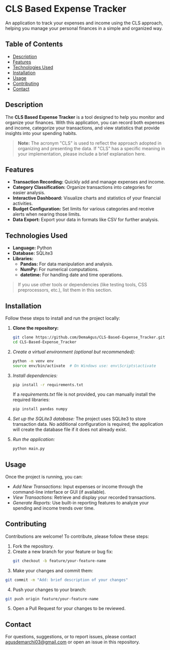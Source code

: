 # CLS Based Expense Tracker

An application to track your expenses and income using the CLS approach, helping you manage your personal finances in a simple and organized way.

## Table of Contents

- [Description](#description)
- [Features](#features)
- [Technologies Used](#technologies-used)
- [Installation](#installation)
- [Usage](#usage)
- [Contributing](#contributing)
- [Contact](#contact)

## Description

The **CLS Based Expense Tracker** is a tool designed to help you monitor and organize your finances. With this application, you can record both expenses and income, categorize your transactions, and view statistics that provide insights into your spending habits.

> **Note:** The acronym "CLS" is used to reflect the approach adopted in organizing and presenting the data. If "CLS" has a specific meaning in your implementation, please include a brief explanation here.

## Features

- **Transaction Recording:** Quickly add and manage expenses and income.
- **Category Classification:** Organize transactions into categories for easier analysis.
- **Interactive Dashboard:** Visualize charts and statistics of your financial activities.
- **Budget Configuration:** Set limits for various categories and receive alerts when nearing those limits.
- **Data Export:** Export your data in formats like CSV for further analysis.

## Technologies Used

- **Language:** Python
- **Database:** SQLite3
- **Libraries:**
  - **Pandas:** For data manipulation and analysis.
  - **NumPy:** For numerical computations.
  - **datetime:** For handling date and time operations.

> If you use other tools or dependencies (like testing tools, CSS preprocessors, etc.), list them in this section.

## Installation

Follow these steps to install and run the project locally:

1. **Clone the repository:**
   ```bash
   git clone https://github.com/DemaAgus/CLS-Based-Expense_Tracker.git
   cd CLS-Based-Expense_Tracker
   ```
   
2. *Create a virtual environment (optional but recommended):*
   ```bash
   python -m venv env
   source env/bin/activate  # On Windows use: env\Scripts\activate
   ```
   
3. *Install dependencies:*
   ```bash
   pip install -r requirements.txt
   ```
   If a *requirements.txt* file is not provided, you can manually install the required libraries:
   ```bash
   pip install pandas numpy
   ```
   
5. *Set up the SQLite3 database:*
   The project uses SQLite3 to store transaction data. No additional configuration is required; the application will create the database file if it does not already exist.
   
6. *Run the application:*
   ```bash
   python main.py
   ```
## Usage
Once the project is running, you can:
- *Add New Transactions:* Input expenses or income through the command-line interface or GUI (if available).
- *View Transactions:* Retrieve and display your recorded transactions.
- *Generate Reports:* Use built-in reporting features to analyze your spending and income trends over time.

## Contributing
Contributions are welcome! To contribute, please follow these steps:
1. Fork the repository.
2. Create a new branch for your feature or bug fix:
   ```bash
   git checkout -b feature/your-feature-name
   ```
3. Make your changes and commit them:
 ```bash
git commit -m "Add: brief description of your changes"
```
4. Push your changes to your branch:
```bash
git push origin feature/your-feature-name
```
5. Open a Pull Request for your changes to be reviewed.

## Contact
For questions, suggestions, or to report issues, please contact agusdemarchi03@gmail.com or open an issue in this repository.

